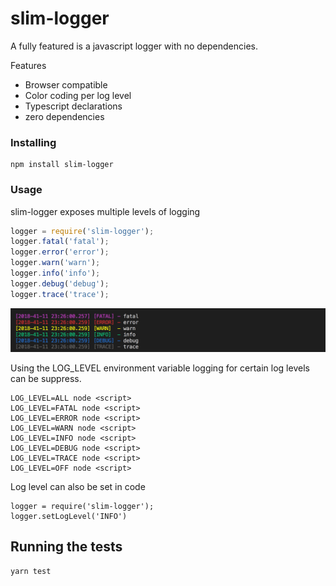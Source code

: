 # slim-logger

A fully featured is a javascript logger with no dependencies.

Features

* Browser compatible
* Color coding per log level
* Typescript declarations
* zero dependencies

### Installing

```
npm install slim-logger
```

### Usage

slim-logger exposes multiple levels of logging

```js
logger = require('slim-logger');
logger.fatal('fatal');
logger.error('error');
logger.warn('warn');
logger.info('info');
logger.debug('debug');
logger.trace('trace');
```

<img src="/docs/example.png"/>

Using the LOG_LEVEL environment variable logging for certain log levels can be suppress.

```
LOG_LEVEL=ALL node <script>
LOG_LEVEL=FATAL node <script>
LOG_LEVEL=ERROR node <script>
LOG_LEVEL=WARN node <script>
LOG_LEVEL=INFO node <script>
LOG_LEVEL=DEBUG node <script>
LOG_LEVEL=TRACE node <script>
LOG_LEVEL=OFF node <script>
```

Log level can also be set in code

```
logger = require('slim-logger');
logger.setLogLevel('INFO')
```

## Running the tests

```
yarn test
```
